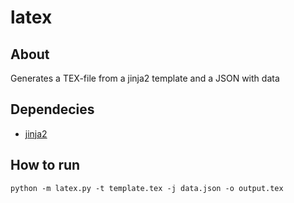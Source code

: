 # latex

## About
Generates a TEX-file from a jinja2 template and a JSON with data

## Dependecies
  * [jinja2](https://pypi.org/project/Jinja2/)
  
## How to run
  ```
  python -m latex.py -t template.tex -j data.json -o output.tex
  ```
